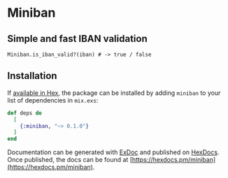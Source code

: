 # Miniban

## Simple and fast IBAN validation 

```
Miniban.is_iban_valid?(iban) # -> true / false
```

## Installation

If [available in Hex](https://hex.pm/docs/publish), the package can be installed
by adding `miniban` to your list of dependencies in `mix.exs`:

```elixir
def deps do
  [
    {:miniban, "~> 0.1.0"}
  ]
end
```

Documentation can be generated with [ExDoc](https://github.com/elixir-lang/ex_doc)
and published on [HexDocs](https://hexdocs.pm). Once published, the docs can
be found at [https://hexdocs.pm/miniban](https://hexdocs.pm/miniban).

